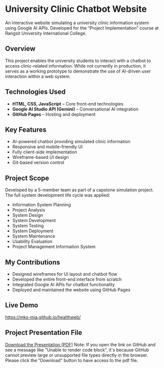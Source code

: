 # University Clinic Chatbot Website

An interactive website simulating a university clinic information system using Google AI APIs. Developed for the “Project Implementation” course at Rangsit University International College.

## Overview

This project enables the university students to interact with a chatbot to access clinic-related information. While not currently in production, it serves as a working prototype to demonstrate the use of AI-driven user interaction within a web system.

## Technologies Used

- **HTML, CSS, JavaScript** – Core front-end technologies
- **Google AI Studio API (Gemini)** – Conversational AI integration
- **GitHub Pages** – Hosting and deployment

## Key Features

- AI-powered chatbot providing simulated clinic information
- Responsive and mobile-friendly UI
- Fully client-side implementation
- Wireframe-based UI design
- Git-based version control

## Project Scope

Developed by a 5-member team as part of a capstone simulation project. The full system development life cycle was applied:

- Information System Planning
- Project Analysis
- System Design
- System Development
- System Testing
- System Deployment
- System Maintenance
- Usability Evaluation
- Project Management Information System

## My Contributions

- Designed wireframes for UI layout and chatbot flow
- Developed the entire front-end interface from scratch
- Integrated Google AI APIs for chatbot functionality
- Deployed and maintained the website using GitHub Pages

## Live Demo

https://mks-mia.github.io/healthweb/

## Project Presentation File

[Download the Presentation (PDF)](https://github.com/mks-mia/healthweb/blob/main/ICT301_final_project.pdf)
Note: If you open the link on GitHub and see a message like "Unable to render code block", it's because GitHub cannot preview large or unsupported file types directly in the browser.
Please click the “Download” button to have access to the pdf file.
